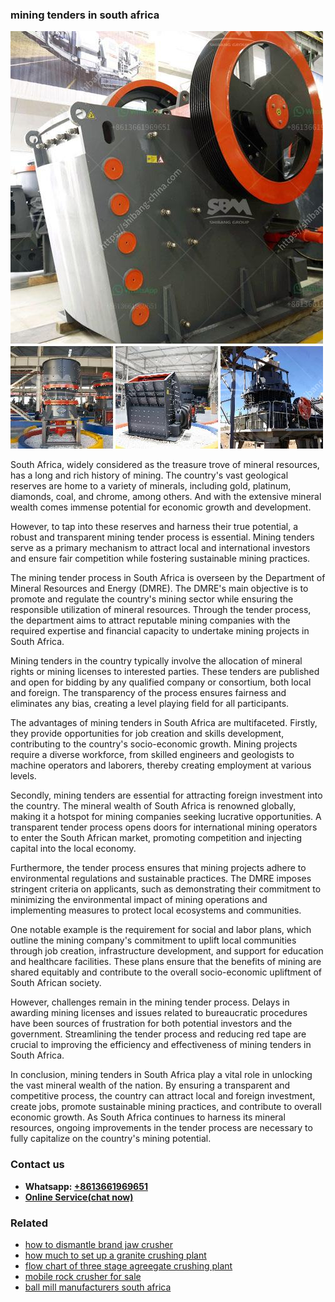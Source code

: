 <h3>mining tenders in south africa</h3><img src='1706753896.jpg' alt=''><p>South Africa, widely considered as the treasure trove of mineral resources, has a long and rich history of mining. The country's vast geological reserves are home to a variety of minerals, including gold, platinum, diamonds, coal, and chrome, among others. And with the extensive mineral wealth comes immense potential for economic growth and development.</p><p>However, to tap into these reserves and harness their true potential, a robust and transparent mining tender process is essential. Mining tenders serve as a primary mechanism to attract local and international investors and ensure fair competition while fostering sustainable mining practices.</p><p>The mining tender process in South Africa is overseen by the Department of Mineral Resources and Energy (DMRE). The DMRE's main objective is to promote and regulate the country's mining sector while ensuring the responsible utilization of mineral resources. Through the tender process, the department aims to attract reputable mining companies with the required expertise and financial capacity to undertake mining projects in South Africa.</p><p>Mining tenders in the country typically involve the allocation of mineral rights or mining licenses to interested parties. These tenders are published and open for bidding by any qualified company or consortium, both local and foreign. The transparency of the process ensures fairness and eliminates any bias, creating a level playing field for all participants.</p><p>The advantages of mining tenders in South Africa are multifaceted. Firstly, they provide opportunities for job creation and skills development, contributing to the country's socio-economic growth. Mining projects require a diverse workforce, from skilled engineers and geologists to machine operators and laborers, thereby creating employment at various levels.</p><p>Secondly, mining tenders are essential for attracting foreign investment into the country. The mineral wealth of South Africa is renowned globally, making it a hotspot for mining companies seeking lucrative opportunities. A transparent tender process opens doors for international mining operators to enter the South African market, promoting competition and injecting capital into the local economy.</p><p>Furthermore, the tender process ensures that mining projects adhere to environmental regulations and sustainable practices. The DMRE imposes stringent criteria on applicants, such as demonstrating their commitment to minimizing the environmental impact of mining operations and implementing measures to protect local ecosystems and communities.</p><p>One notable example is the requirement for social and labor plans, which outline the mining company's commitment to uplift local communities through job creation, infrastructure development, and support for education and healthcare facilities. These plans ensure that the benefits of mining are shared equitably and contribute to the overall socio-economic upliftment of South African society.</p><p>However, challenges remain in the mining tender process. Delays in awarding mining licenses and issues related to bureaucratic procedures have been sources of frustration for both potential investors and the government. Streamlining the tender process and reducing red tape are crucial to improving the efficiency and effectiveness of mining tenders in South Africa.</p><p>In conclusion, mining tenders in South Africa play a vital role in unlocking the vast mineral wealth of the nation. By ensuring a transparent and competitive process, the country can attract local and foreign investment, create jobs, promote sustainable mining practices, and contribute to overall economic growth. As South Africa continues to harness its mineral resources, ongoing improvements in the tender process are necessary to fully capitalize on the country's mining potential.</p><h3>Contact us</h3><ul><li><strong>Whatsapp:&nbsp;<a href="https://wa.me/8613661969651">+8613661969651</a></strong></li><li><a href="https://swt.shibang-china.com/?git&amp;zhl&amp;mining tenders in south africa"><strong>Online Service(chat now)</strong></a></li></ul><h3>Related</h3><ul><li><a href='how to dismantle brand jaw crusher.md'>how to dismantle brand jaw crusher</a></li><li><a href='how much to set up a granite crushing plant.md'>how much to set up a granite crushing plant</a></li><li><a href='flow chart of three stage agreegate crushing plant.md'>flow chart of three stage agreegate crushing plant</a></li><li><a href='mobile rock crusher for sale.md'>mobile rock crusher for sale</a></li><li><a href='ball mill manufacturers south africa.md'>ball mill manufacturers south africa</a></li></ul>